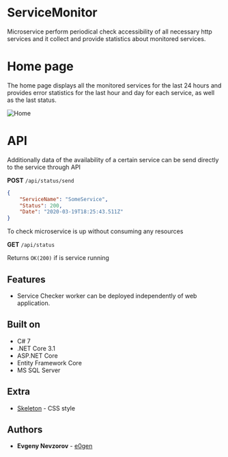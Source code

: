 # ServiceMonitor

Microservice perform periodical check accessibility of all necessary http services and it collect and provide statistics about monitored services.

# Home page

The home page displays all the monitored services for the last 24 hours and provides error statistics for the last hour and day for each service, as well as the last status.

![Home](https://user-images.githubusercontent.com/5530344/77160261-0d6d1200-6ab8-11ea-8766-2619ee77fcd5.png)

# API

Additionally data of the availability of a certain service can be send directly to the service through API

**POST**   `/api/status/send`

```json
{
	"ServiceName": "SomeService",
	"Status": 200,
	"Date": "2020-03-19T18:25:43.511Z"
}
```

To check microservice is up without consuming any resources

**GET**   `/api/status`

Returns `OK(200)` if is service running

## Features 

- Service Checker worker can be deployed independently of web application.

## Built on

* C# 7
* .NET Core 3.1
* ASP.NET Core
* Entity Framework Core
* MS SQL Server

## Extra
* [Skeleton](http://getskeleton.com/) - CSS style

## Authors

* **Evgeny Nevzorov** - [e0gen](https://github.com/e0gen)
